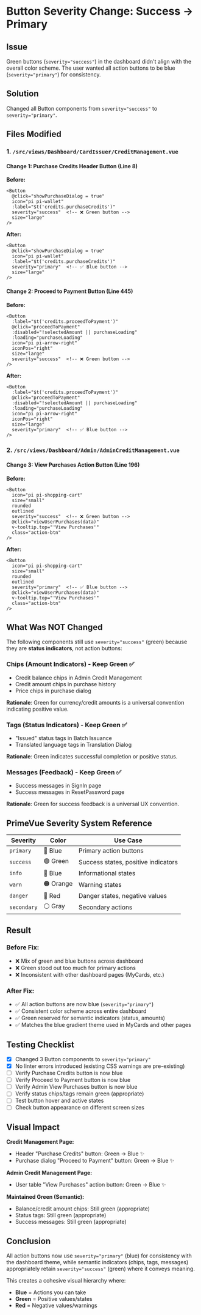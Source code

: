 # Button Severity Change: Success → Primary

## Issue
Green buttons (`severity="success"`) in the dashboard didn't align with the overall color scheme. The user wanted all action buttons to be blue (`severity="primary"`) for consistency.

## Solution
Changed all Button components from `severity="success"` to `severity="primary"`.

## Files Modified

### 1. `/src/views/Dashboard/CardIssuer/CreditManagement.vue`

#### Change 1: Purchase Credits Header Button (Line 8)
**Before:**
```vue
<Button 
  @click="showPurchaseDialog = true" 
  icon="pi pi-wallet" 
  :label="$t('credits.purchaseCredits')"
  severity="success"  <!-- ❌ Green button -->
  size="large"
/>
```

**After:**
```vue
<Button 
  @click="showPurchaseDialog = true" 
  icon="pi pi-wallet" 
  :label="$t('credits.purchaseCredits')"
  severity="primary"  <!-- ✅ Blue button -->
  size="large"
/>
```

#### Change 2: Proceed to Payment Button (Line 445)
**Before:**
```vue
<Button 
  :label="$t('credits.proceedToPayment')" 
  @click="proceedToPayment" 
  :disabled="!selectedAmount || purchaseLoading"
  :loading="purchaseLoading"
  icon="pi pi-arrow-right"
  iconPos="right"
  size="large"
  severity="success"  <!-- ❌ Green button -->
/>
```

**After:**
```vue
<Button 
  :label="$t('credits.proceedToPayment')" 
  @click="proceedToPayment" 
  :disabled="!selectedAmount || purchaseLoading"
  :loading="purchaseLoading"
  icon="pi pi-arrow-right"
  iconPos="right"
  size="large"
  severity="primary"  <!-- ✅ Blue button -->
/>
```

### 2. `/src/views/Dashboard/Admin/AdminCreditManagement.vue`

#### Change 3: View Purchases Action Button (Line 196)
**Before:**
```vue
<Button
  icon="pi pi-shopping-cart"
  size="small"
  rounded
  outlined
  severity="success"  <!-- ❌ Green button -->
  @click="viewUserPurchases(data)"
  v-tooltip.top="'View Purchases'"
  class="action-btn"
/>
```

**After:**
```vue
<Button
  icon="pi pi-shopping-cart"
  size="small"
  rounded
  outlined
  severity="primary"  <!-- ✅ Blue button -->
  @click="viewUserPurchases(data)"
  v-tooltip.top="'View Purchases'"
  class="action-btn"
/>
```

## What Was NOT Changed

The following components still use `severity="success"` (green) because they are **status indicators**, not action buttons:

### Chips (Amount Indicators) - Keep Green ✅
- Credit balance chips in Admin Credit Management
- Credit amount chips in purchase history
- Price chips in purchase dialog

**Rationale**: Green for currency/credit amounts is a universal convention indicating positive value.

### Tags (Status Indicators) - Keep Green ✅
- "Issued" status tags in Batch Issuance
- Translated language tags in Translation Dialog

**Rationale**: Green indicates successful completion or positive status.

### Messages (Feedback) - Keep Green ✅
- Success messages in SignIn page
- Success messages in ResetPassword page

**Rationale**: Green for success feedback is a universal UX convention.

## PrimeVue Severity System Reference

| Severity | Color | Use Case |
|----------|-------|----------|
| `primary` | 🔵 Blue | Primary action buttons |
| `success` | 🟢 Green | Success states, positive indicators |
| `info` | 🔵 Blue | Informational states |
| `warn` | 🟠 Orange | Warning states |
| `danger` | 🔴 Red | Danger states, negative values |
| `secondary` | ⚪ Gray | Secondary actions |

## Result

### Before Fix:
- ❌ Mix of green and blue buttons across dashboard
- ❌ Green stood out too much for primary actions
- ❌ Inconsistent with other dashboard pages (MyCards, etc.)

### After Fix:
- ✅ All action buttons are now blue (`severity="primary"`)
- ✅ Consistent color scheme across entire dashboard
- ✅ Green reserved for semantic indicators (status, amounts)
- ✅ Matches the blue gradient theme used in MyCards and other pages

## Testing Checklist

- [x] Changed 3 Button components to `severity="primary"`
- [x] No linter errors introduced (existing CSS warnings are pre-existing)
- [ ] Verify Purchase Credits button is now blue
- [ ] Verify Proceed to Payment button is now blue
- [ ] Verify Admin View Purchases button is now blue
- [ ] Verify status chips/tags remain green (appropriate)
- [ ] Test button hover and active states
- [ ] Check button appearance on different screen sizes

## Visual Impact

**Credit Management Page:**
- Header "Purchase Credits" button: Green → Blue ✨
- Purchase dialog "Proceed to Payment" button: Green → Blue ✨

**Admin Credit Management Page:**
- User table "View Purchases" action button: Green → Blue ✨

**Maintained Green (Semantic):**
- Balance/credit amount chips: Still green (appropriate)
- Status tags: Still green (appropriate)
- Success messages: Still green (appropriate)

## Conclusion

All action buttons now use `severity="primary"` (blue) for consistency with the dashboard theme, while semantic indicators (chips, tags, messages) appropriately retain `severity="success"` (green) where it conveys meaning.

This creates a cohesive visual hierarchy where:
- **Blue** = Actions you can take
- **Green** = Positive values/states
- **Red** = Negative values/warnings

